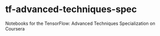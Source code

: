 # tf-advanced-techniques-spec
Notebooks for the TensorFlow: Advanced Techniques Specialization on Coursera
